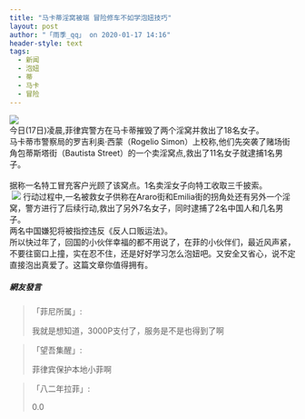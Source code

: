 ```yaml
---
title: "马卡蒂淫窝被端 冒险修车不如学泡妞技巧"
layout: post
author: "「雨季_qq」 on 2020-01-17 14:16"
header-style: text
tags:
  - 新闻
  - 泡妞
  - 蒂
  - 马卡
  - 冒险
---
```


<img src="http://images.feileyuan.com/images/ueditor/2020011714160000032556.jpg"><br>
今日(17日)凌晨,菲律宾警方在马卡蒂摧毁了两个淫窝并救出了18名女子。
<br>
马卡蒂市警察局的罗吉利奥·西蒙（Rogelio Simon）上校称,他们先突袭了赌场街角包蒂斯塔街（Bautista Street）的一个卖淫窝点,救出了11名女子就逮捕1名男子。<br>
<br>
据称一名特工冒充客户光顾了该窝点。1名卖淫女子向特工收取三千披索。
<br>
&nbsp;<img src="http://images.feileyuan.com/images/ueditor/2020011714160000201559.jpg">
行动过程中,一名被救女子供称在Araro街和Emilia街的拐角处还有另外一个淫窝，警方进行了后续行动,救出了另外7名女子，同时逮捕了2名中国人和几名男子。
<br>
两名中国嫌犯将被指控违反《反人口贩运法》。
<br>
所以快过年了，回国的小伙伴幸福的都不用说了，在菲的小伙伴们，最近风声紧，不要往窗口上撞，实在忍不住，还是好好学习怎么泡妞吧。又安全又省心，说不定直接泡出真爱了。这篇文章你值得拥有。
<br>

##### 網友發言 
> 「菲尼所属」:
> <p>我就是想知道，3000P支付了，服务是不是也得到了啊</p>

> 「望吾集醒」:
> <p>菲律宾保护本地小菲啊</p>

> 「八二年拉菲」:
> <p>0.0</p>



